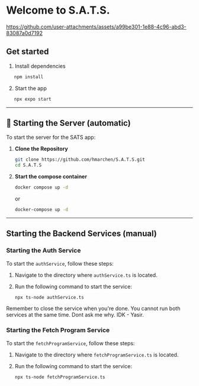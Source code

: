 # Welcome to S.A.T.S.



https://github.com/user-attachments/assets/a99be301-1e88-4c96-abd3-83087a0d7192




## Get started

1. Install dependencies

   
```bash
   npm install
```

2. Start the app

   
```bash
   npx expo start
```

---

## 🚀 Starting the Server (automatic)

To start the server for the SATS app:

1. **Clone the Repository**
   ```bash
   git clone https://github.com/hmarchen/S.A.T.S.git
   cd S.A.T.S
2. **Start the compose container**
   ```bash
   docker compose up -d
   ```
   or
   ```bash
   docker-compose up -d
---

## Starting the Backend Services (manual)

### Starting the Auth Service

To start the `authService`, follow these steps:

1. Navigate to the directory where `authService.ts` is located.
2. Run the following command to start the service:

   ```bash
   npx ts-node authService.ts
   ```

Remember to close the service when you're done. You cannot run both services at the same time. Dont ask me why. IDK - Yasir.

### Starting the Fetch Program Service

To start the `fetchProgramService`, follow these steps:

1. Navigate to the directory where `fetchProgramService.ts` is located.
2. Run the following command to start the service:

   ```bash
   npx ts-node fetchProgramService.ts
   ```
